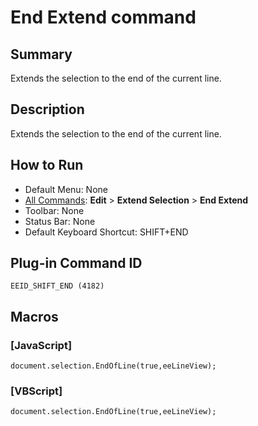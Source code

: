 # End Extend command

## Summary

Extends the selection to the end of the current line.

## Description

Extends the selection to the end of the current line.

## How to Run

- Default Menu: None
- [All Commands](../tools/all_commands): **Edit** \> **Extend Selection**
\> **End Extend**
- Toolbar: None
- Status Bar: None
- Default Keyboard Shortcut: SHIFT+END

## Plug-in Command ID

```
EEID_SHIFT_END (4182)```

## Macros

### \[JavaScript\]

```
document.selection.EndOfLine(true,eeLineView);
```

### \[VBScript\]

```
document.selection.EndOfLine(true,eeLineView);
```
